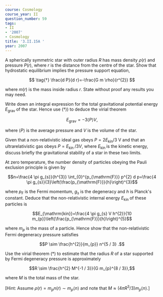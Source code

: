 ```yaml
---
course: Cosmology
course_year: II
question_number: 59
tags:
- II
- '2007'
- Cosmology
title: '3.II.15A '
year: 2007
---
```



A spherically symmetric star with outer radius $R$ has mass density $\rho(r)$ and pressure $P(r)$, where $r$ is the distance from the centre of the star. Show that hydrostatic equilibrium implies the pressure support equation,

$$
\tag{†}
\frac{d P}{d r}=-\frac{G m \rho}{r^{2}}
$$

where $m(r)$ is the mass inside radius $r$. State without proof any results you may need.

Write down an integral expression for the total gravitational potential energy $E_{\text {grav }}$ of the star. Hence use $(†))$ to deduce the virial theorem

$$
\tag{*}
E_{\mathrm{grav}}=-3\langle P\rangle V,
$$

where $\langle P\rangle$ is the average pressure and $V$ is the volume of the star.

Given that a non-relativistic ideal gas obeys $P=2 E_{\mathrm{kin}} / 3 \mathrm{~V}$ and that an ultrarelativistic gas obeys $P=E_{\text {kin }} / 3 V$, where $E_{\text {kin }}$ is the kinetic energy, discuss briefly the gravitational stability of a star in these two limits.

At zero temperature, the number density of particles obeying the Pauli exclusion principle is given by

$$n=\frac{4 \pi g_{s}}{h^{3}} \int_{0}^{p_{\mathrm{F}}} p^{2} d p=\frac{4 \pi g_{s}}{3}\left(\frac{p_{\mathrm{F}}}{h}\right)^{3}$$

where $p_{\mathrm{F}}$ is the Fermi momentum, $g_{s}$ is the degeneracy and $h$ is Planck's constant. Deduce that the non-relativistic internal energy $E_{\text {kin }}$ of these particles is

$$E_{\mathrm{kin}}=\frac{4 \pi g_{s} V h^{2}}{10 m_{p}}\left(\frac{p_{\mathrm{F}}}{h}\right)^{5}$$

where $m_{p}$ is the mass of a particle. Hence show that the non-relativistic Fermi degeneracy pressure satisfies

$$P \sim \frac{h^{2}}{m_{p}} n^{5 / 3} .$$

Use the virial theorem $(*)$ to estimate that the radius $R$ of a star supported by Fermi degeneracy pressure is approximately

$$R \sim \frac{h^{2} M^{-1 / 3}}{G m_{p}^{8 / 3}},$$

where $M$ is the total mass of the star.

[Hint: Assume $\rho(r)=m_{p} n(r) \sim m_{p}\langle n\rangle$ and note that $\left.M \approx\left(4 \pi R^{3} / 3\right) m_{p}\langle n\rangle .\right]$